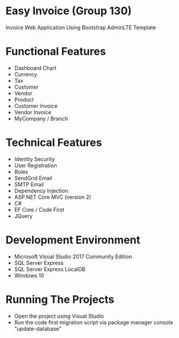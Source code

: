 
# Easy Invoice (Group 130)
Invoice Web Application Using Bootstrap AdminLTE Template

# Functional Features
- Dashboard Chart
- Currency
- Tax
- Customer
- Vendor
- Product
- Customer Invoice
- Vendor Invoice
- MyCompany / Branch

# Technical Features
- Identity Security
- User Registration
- Roles
- SendGrid Email
- SMTP Email
- Dependency Injection
- ASP.NET Core MVC (version 2)
- C#
- EF Core / Code First
- JQuery

# Development Environment
- Microsoft Visual Studio 2017 Community Edition
- SQL Server Express
- SQL Server Express LocalDB
- Windows 10

# Running The Projects
- Open the project using Visual Studio
- Run the code first migration script via package manager console "update-database"
